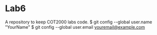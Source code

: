 # Lab6
 A repository to keep COT2000 labs code.
$ git config --global user.name "YourName"
$ git config --global user.email youremail@example.com

